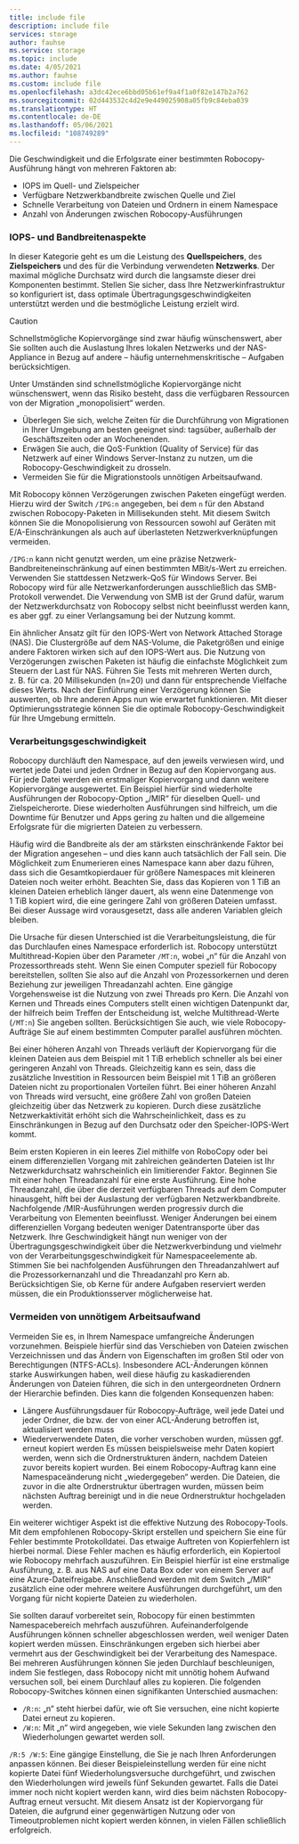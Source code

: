 ```yaml
---
title: include file
description: include file
services: storage
author: fauhse
ms.service: storage
ms.topic: include
ms.date: 4/05/2021
ms.author: fauhse
ms.custom: include file
ms.openlocfilehash: a3dc42ece6bbd05b61ef9a4f1a0f82e147b2a762
ms.sourcegitcommit: 02d443532c4d2e9e449025908a05fb9c84eba039
ms.translationtype: HT
ms.contentlocale: de-DE
ms.lasthandoff: 05/06/2021
ms.locfileid: "108749289"
---
```

Die Geschwindigkeit und die Erfolgsrate einer bestimmten Robocopy-Ausführung hängt von mehreren Faktoren ab:

* IOPS im Quell- und Zielspeicher
* Verfügbare Netzwerkbandbreite zwischen Quelle und Ziel
* Schnelle Verarbeitung von Dateien und Ordnern in einem Namespace
* Anzahl von Änderungen zwischen Robocopy-Ausführungen


### <a name="iops-and-bandwidth-considerations"></a>IOPS- und Bandbreitenaspekte

In dieser Kategorie geht es um die Leistung des **Quellspeichers**, des **Zielspeichers** und des für die Verbindung verwendeten **Netzwerks**. Der maximal mögliche Durchsatz wird durch die langsamste dieser drei Komponenten bestimmt. Stellen Sie sicher, dass Ihre Netzwerkinfrastruktur so konfiguriert ist, dass optimale Übertragungsgeschwindigkeiten unterstützt werden und die bestmögliche Leistung erzielt wird.

> [!CAUTION]
> Schnellstmögliche Kopiervorgänge sind zwar häufig wünschenswert, aber Sie sollten auch die Auslastung Ihres lokalen Netzwerks und der NAS-Appliance in Bezug auf andere – häufig unternehmenskritische – Aufgaben berücksichtigen.

Unter Umständen sind schnellstmögliche Kopiervorgänge nicht wünschenswert, wenn das Risiko besteht, dass die verfügbaren Ressourcen von der Migration „monopolisiert“ werden.

* Überlegen Sie sich, welche Zeiten für die Durchführung von Migrationen in Ihrer Umgebung am besten geeignet sind: tagsüber, außerhalb der Geschäftszeiten oder an Wochenenden.
* Erwägen Sie auch, die QoS-Funktion (Quality of Service) für das Netzwerk auf einer Windows Server-Instanz zu nutzen, um die Robocopy-Geschwindigkeit zu drosseln.
* Vermeiden Sie für die Migrationstools unnötigen Arbeitsaufwand.

Mit Robocopy können Verzögerungen zwischen Paketen eingefügt werden. Hierzu wird der Switch `/IPG:n` angegeben, bei dem `n` für den Abstand zwischen Robocopy-Paketen in Millisekunden steht. Mit diesem Switch können Sie die Monopolisierung von Ressourcen sowohl auf Geräten mit E/A-Einschränkungen als auch auf überlasteten Netzwerkverknüpfungen vermeiden.

`/IPG:n` kann nicht genutzt werden, um eine präzise Netzwerk-Bandbreiteneinschränkung auf einen bestimmten MBit/s-Wert zu erreichen. Verwenden Sie stattdessen Netzwerk-QoS für Windows Server. Bei Robocopy wird für alle Netzwerkanforderungen ausschließlich das SMB-Protokoll verwendet. Die Verwendung von SMB ist der Grund dafür, warum der Netzwerkdurchsatz von Robocopy selbst nicht beeinflusst werden kann, es aber ggf. zu einer Verlangsamung bei der Nutzung kommt. 

Ein ähnlicher Ansatz gilt für den IOPS-Wert von Network Attached Storage (NAS). Die Clustergröße auf dem NAS-Volume, die Paketgrößen und einige andere Faktoren wirken sich auf den IOPS-Wert aus. Die Nutzung von Verzögerungen zwischen Paketen ist häufig die einfachste Möglichkeit zum Steuern der Last für NAS. Führen Sie Tests mit mehreren Werten durch, z. B. für ca. 20 Millisekunden (n=20) und dann für entsprechende Vielfache dieses Werts. Nach der Einführung einer Verzögerung können Sie auswerten, ob Ihre anderen Apps nun wie erwartet funktionieren. Mit dieser Optimierungsstrategie können Sie die optimale Robocopy-Geschwindigkeit für Ihre Umgebung ermitteln.

### <a name="processing-speed"></a>Verarbeitungsgeschwindigkeit

Robocopy durchläuft den Namespace, auf den jeweils verwiesen wird, und wertet jede Datei und jeden Ordner in Bezug auf den Kopiervorgang aus. Für jede Datei werden ein erstmaliger Kopiervorgang und dann weitere Kopiervorgänge ausgewertet. Ein Beispiel hierfür sind wiederholte Ausführungen der Robocopy-Option „/MIR“ für dieselben Quell- und Zielspeicherorte. Diese wiederholten Ausführungen sind hilfreich, um die Downtime für Benutzer und Apps gering zu halten und die allgemeine Erfolgsrate für die migrierten Dateien zu verbessern.

Häufig wird die Bandbreite als der am stärksten einschränkende Faktor bei der Migration angesehen – und dies kann auch tatsächlich der Fall sein. Die Möglichkeit zum Enumerieren eines Namespace kann aber dazu führen, dass sich die Gesamtkopierdauer für größere Namespaces mit kleineren Dateien noch weiter erhöht. Beachten Sie, dass das Kopieren von 1 TiB an kleinen Dateien erheblich länger dauert, als wenn eine Datenmenge von 1 TiB kopiert wird, die eine geringere Zahl von größeren Dateien umfasst. Bei dieser Aussage wird vorausgesetzt, dass alle anderen Variablen gleich bleiben.

Die Ursache für diesen Unterschied ist die Verarbeitungsleistung, die für das Durchlaufen eines Namespace erforderlich ist. Robocopy unterstützt Multithread-Kopien über den Parameter `/MT:n`, wobei „n“ für die Anzahl von Prozessorthreads steht. Wenn Sie einen Computer speziell für Robocopy bereitstellen, sollten Sie also auf die Anzahl von Prozessorkernen und deren Beziehung zur jeweiligen Threadanzahl achten. Eine gängige Vorgehensweise ist die Nutzung von zwei Threads pro Kern. Die Anzahl von Kernen und Threads eines Computers stellt einen wichtigen Datenpunkt dar, der hilfreich beim Treffen der Entscheidung ist, welche Multithread-Werte (`/MT:n`) Sie angeben sollten. Berücksichtigen Sie auch, wie viele Robocopy-Aufträge Sie auf einem bestimmten Computer parallel ausführen möchten.

Bei einer höheren Anzahl von Threads verläuft der Kopiervorgang für die kleinen Dateien aus dem Beispiel mit 1 TiB erheblich schneller als bei einer geringeren Anzahl von Threads. Gleichzeitig kann es sein, dass die zusätzliche Investition in Ressourcen beim Beispiel mit 1 TiB an größeren Dateien nicht zu proportionalen Vorteilen führt. Bei einer höheren Anzahl von Threads wird versucht, eine größere Zahl von großen Dateien gleichzeitig über das Netzwerk zu kopieren. Durch diese zusätzliche Netzwerkaktivität erhöht sich die Wahrscheinlichkeit, dass es zu Einschränkungen in Bezug auf den Durchsatz oder den Speicher-IOPS-Wert kommt.

Beim ersten Kopieren in ein leeres Ziel mithilfe von RoboCopy oder bei einem differenziellen Vorgang mit zahlreichen geänderten Dateien ist Ihr Netzwerkdurchsatz wahrscheinlich ein limitierender Faktor. Beginnen Sie mit einer hohen Threadanzahl für eine erste Ausführung. Eine hohe Threadanzahl, die über die derzeit verfügbaren Threads auf dem Computer hinausgeht, hilft bei der Auslastung der verfügbaren Netzwerkbandbreite. Nachfolgende /MIR-Ausführungen werden progressiv durch die Verarbeitung von Elementen beeinflusst. Weniger Änderungen bei einem differenziellen Vorgang bedeuten weniger Datentransporte über das Netzwerk. Ihre Geschwindigkeit hängt nun weniger von der Übertragungsgeschwindigkeit über die Netzwerkverbindung und vielmehr von der Verarbeitungsgeschwindigkeit für Namespaceelemente ab. Stimmen Sie bei nachfolgenden Ausführungen den Threadanzahlwert auf die Prozessorkernanzahl und die Threadanzahl pro Kern ab. Berücksichtigen Sie, ob Kerne für andere Aufgaben reserviert werden müssen, die ein Produktionsserver möglicherweise hat.

### <a name="avoid-unnecessary-work"></a>Vermeiden von unnötigem Arbeitsaufwand

Vermeiden Sie es, in Ihrem Namespace umfangreiche Änderungen vorzunehmen. Beispiele hierfür sind das Verschieben von Dateien zwischen Verzeichnissen und das Ändern von Eigenschaften im großen Stil oder von Berechtigungen (NTFS-ACLs). Insbesondere ACL-Änderungen können starke Auswirkungen haben, weil diese häufig zu kaskadierenden Änderungen von Dateien führen, die sich in den untergeordneten Ordnern der Hierarchie befinden. Dies kann die folgenden Konsequenzen haben:

* Längere Ausführungsdauer für Robocopy-Aufträge, weil jede Datei und jeder Ordner, die bzw. der von einer ACL-Änderung betroffen ist, aktualisiert werden muss
* Wiederverwendete Daten, die vorher verschoben wurden, müssen ggf. erneut kopiert werden Es müssen beispielsweise mehr Daten kopiert werden, wenn sich die Ordnerstrukturen ändern, nachdem Dateien zuvor bereits kopiert wurden. Bei einem Robocopy-Auftrag kann eine Namespaceänderung nicht „wiedergegeben“ werden. Die Dateien, die zuvor in die alte Ordnerstruktur übertragen wurden, müssen beim nächsten Auftrag bereinigt und in die neue Ordnerstruktur hochgeladen werden.

Ein weiterer wichtiger Aspekt ist die effektive Nutzung des Robocopy-Tools. Mit dem empfohlenen Robocopy-Skript erstellen und speichern Sie eine für Fehler bestimmte Protokolldatei. Das etwaige Auftreten von Kopierfehlern ist hierbei normal. Diese Fehler machen es häufig erforderlich, ein Kopiertool wie Robocopy mehrfach auszuführen. Ein Beispiel hierfür ist eine erstmalige Ausführung, z. B. aus NAS auf eine Data Box oder von einem Server auf eine Azure-Dateifreigabe. Anschließend werden mit dem Switch „/MIR“ zusätzlich eine oder mehrere weitere Ausführungen durchgeführt, um den Vorgang für nicht kopierte Dateien zu wiederholen.

Sie sollten darauf vorbereitet sein, Robocopy für einen bestimmten Namespacebereich mehrfach auszuführen. Aufeinanderfolgende Ausführungen können schneller abgeschlossen werden, weil weniger Daten kopiert werden müssen. Einschränkungen ergeben sich hierbei aber vermehrt aus der Geschwindigkeit bei der Verarbeitung des Namespace. Bei mehreren Ausführungen können Sie jeden Durchlauf beschleunigen, indem Sie festlegen, dass Robocopy nicht mit unnötig hohem Aufwand versuchen soll, bei einem Durchlauf alles zu kopieren. Die folgenden Robocopy-Switches können einen signifikanten Unterschied ausmachen:

* `/R:n`: „n“ steht hierbei dafür, wie oft Sie versuchen, eine nicht kopierte Datei erneut zu kopieren. 
* `/W:n`: Mit „n“ wird angegeben, wie viele Sekunden lang zwischen den Wiederholungen gewartet werden soll.

`/R:5 /W:5`: Eine gängige Einstellung, die Sie je nach Ihren Anforderungen anpassen können. Bei dieser Beispieleinstellung werden für eine nicht kopierte Datei fünf Wiederholungsversuche durchgeführt, und zwischen den Wiederholungen wird jeweils fünf Sekunden gewartet. Falls die Datei immer noch nicht kopiert werden kann, wird dies beim nächsten Robocopy-Auftrag erneut versucht. Mit diesem Ansatz ist der Kopiervorgang für Dateien, die aufgrund einer gegenwärtigen Nutzung oder von Timeoutproblemen nicht kopiert werden können, in vielen Fällen schließlich erfolgreich.
   
